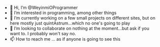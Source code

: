 - 👋 Hi, I’m @WeyinmiOProgrammer
- 👀 I’m interested in programming, among other things
- 🌱 I’m currently working on a few small projects on different sites, but on here mostly just quintAstrum...which no one's going to play
- 💞️ I’m looking to collaborate on nothing at the moment...but ask if you want to. I probably won't say no.
- 📫 How to reach me ... as if anyone is going to see this

<!---
WeyinmiOProgrammer/WeyinmiOProgrammer is a ✨ special ✨ repository because its `README.md` (this file) appears on your GitHub profile.
You can click the Preview link to take a look at your changes.
--->

